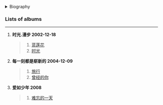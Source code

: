 

<details>
<summary>Biography</summary>

![许巍](https://thumbsnap.com/i/TAyk3VEB.jpg)

?> In 1995, Xu Wei's song "Persistence" was sung by singer Tian Zhen, and he had the opportunity to sign a contract with Red Star Production to publish his debut album "Elsewhere", which immediately caused a sensation and sold 500,000 copies without any promotion. In recent years, Xu Wei has been active in the singing world, not only releasing his own music works, but also not forgetting to send good songs to the singing world, and in 1998, as one of the only two authors in the pop music industry, his works were selected into the Chinese contemporary poetry anthology together with Cui Jian.

</details>


### Lists of albums

---

1. **时光.漫步 2002-12-18**
    > 1. [蓝莲花](https://e1.pcloud.link/publink/show?code=XZv5n4ZSOtBiPnDLImvqxYL7cwnQFwRoEby)
    > 2. [时光](https://e1.pcloud.link/publink/show?code=XZhFn4Z2Rvw8yeoxCSKdypSUT1iJYvP23g7)
2. **每一刻都是崭新的 2004-12-09**
    > 1. [旅行](https://e1.pcloud.link/publink/show?code=XZlXn4ZErezAArAC8JnIjN54OzIGporHm37)
    > 2. [曾经的你](https://e1.pcloud.link/publink/show?code=XZDzn4ZgUsRJcmcvljzWodKhpuzU4E4u14X)
3. **爱如少年 2008**
    > 1. [难忘的一天](https://e1.pcloud.link/publink/show?code=XZ2Fn4ZCcuvq4lAtfHmsQ7gxwfiOfnagNMV)